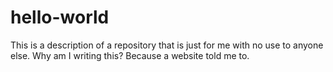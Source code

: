 # hello-world
This is a description of a repository that is just for me with no use to anyone else. Why am I writing this? Because a website told me to.
